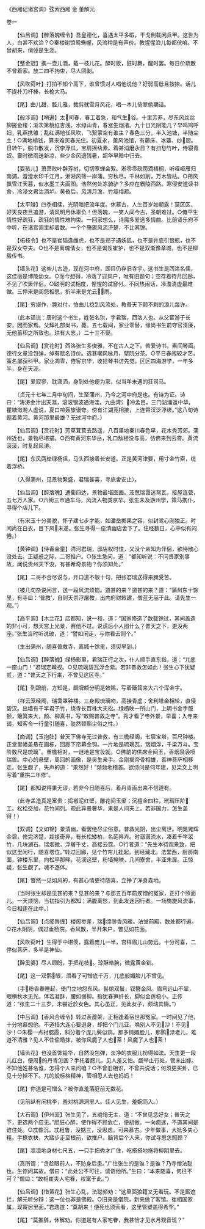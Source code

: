 <!-- { "loadSidebar": true } -->
《西厢记诸宫调》弦索西厢 金 董解元

卷一 

　　【仙吕调】【醉落魄缠令】吾皇德化，喜遇太平多暇，干戈倒载闲兵甲。这世为人，白甚不欢洽？○秦楼谢馆鸳鸯幄，风流稍是有声价。教惺惺浪儿每都伏咱。不曾胡来，俏倬是生涯。

　　【整金冠】携一壶儿酒，戴一枝儿花。醉时歌，狂时舞，醒时罢。每日价疏散不曾着家。放二四不拘束，尽人团剥。

　　【风吹荷叶】打拍不知个高下，谁曾惯对人唱他说他？好弱高低且按捺。话儿不提朴刀杆棒，长枪大马。

　　【尾】曲儿甜，腔儿雅，裁剪就雪月风花，唱一本儿倚翠偷期话。

　　【般涉调】【哨遍】太司春，春工着急，和气生谷。十里芳菲，尽东风丝丝柳搓金缕；渐次第桃红杏浅，水绿山青，春涨生烟渚。九十日光阴能几？早鸣鸠呼妇，乳燕携雏；乱红满地任风吹，飞絮蒙空有谁主？春色三分，半入池塘，半随尘土！○满地榆钱，算来难买春光住。初夏永，薰风池馆，有藤床、冰簟、纱厨。日转午，脱巾散发，沉李浮瓜，宝扇摇纨素。着甚消磨永日？有扫愁竹叶，侍寝青奴。霎时微雨送新凉，些少金风退残暑，韶华早暗中归去。

　　【耍孩儿】萧萧败叶辞芳树，切切寒蝉会絮。淅零零疏雨滴梧桐，听哑哑雁归南浦。澄澄水印千江月，淅淅风筛一岸蒲。穷秋尽，千林如削，万木皆枯。○朔风飘雪江天暮，似水墨工夫画图。浩然何处冻骑驴？多应在霸陵西路。寒侵安道读书舍，冷浸文君沽酒垆。黄昏后，风清月澹，竹瘦梅疏。

　　【太平赚】四季相续，光阴暗把流年度。休慕古，人生百岁如朝露！莫区区，好天良夜且追游，清风明月休辜负！但落魄，一笑人间今古，圣朝难过。○俺平生情性好疏狂，疏狂的情性难拘束。一回家想么，诗魔多爱选多情曲。比前贤乐府不中听，在诸宫调里却着数。一个个旖旎风流济楚，不比其馀。

　　【柘枝令】也不是崔韬逢雌虎，也不是郑子遇妖狐，也不是井底引银瓶，也不是双女夺夫。○也不是离魂倩女，也不是谒浆崔护，也不是双渐豫章城，也不是柳毅传书。

　　【墙头花】这些儿古迹，现在河中府，即目仍存旧寺宇。这书生是西洛名儒，这佳丽是博陵幼女。○而今想得，冷落了迎风户，唯有旧题句；空存着待月回廊，不见了吹箫伴侣。○聪明的试相度，惺惺的试窨付。不同热闹话，冷澹清虚最难做。三停来是闺怨相思，折半来是尤云雨。

　　【尾】穷缀作，腌对付，怕曲儿捻到风流处，教普天下颠不剌的浪儿每许。

　　（此本话说：唐时这个书生，姓张名珙，字君瑞，西洛人也。从父宦游于长安，因而家焉。父拜礼部尚书，薨。五七载间，家业零替，缘尚书生前守官清廉，无他蓄积之所致也。珙有大志，）二十三不娶。

　　【仙吕调】【赏花时】西洛张生多俊雅，不在古人之下。苦爱诗书，素间琴画。德行文章没包弹，绰有赋名诗价。选甚嘲风咏月，擘阮分茶。○平日春闱较才艺，策名屡获科甲。家业凋零，倦客京华，收拾琴书访先觉。区区四海游学，一年多半，身在天涯。

　　【尾】爱寂寥，耽潇洒，身到处他便为家，似当年未遇的狂司马。

　　（贞元十七年二月中旬间，生至蒲州，乃今之河中府是也。有诗为证。诗曰：“涛涛金汁出天涯，滚滚银波通海洼。九曲湾氵冲孟邑，三门汹涌返中华。瞿塘潋滟人虚说，夏口喧轰旅谩夸。傍有江湖竞相接，上连霄汉泛浮槎。”这八句诗题着黄河。黄河那里最雄？无过河中府。）

　　【仙吕调】【赏花时】芳草茸茸去路遥，八百里地秦川春色早，花木秀芳郊。蒲州近也，景物尽堪描。○西有黄河东华岳，乳口敌楼没与高，仿佛来到云霄。黄流滚滚，时复起风涛。

　　【尾】东风两岸绿杨摇，马头西接着长安道。正是黄河津要，用寸金竹索，缆着浮桥。

　　（入得蒲州，见景物繁盛，君瑞甚喜，寻旅舍安止）。

　　【仙吕调】【醉落魄】通衢四达，景物最堪图画。茏葱瑞霭迷鸳瓦，接屋连甍，五七万人家。○六街三市通车马，风流人物类京华。张生未及游州学，策马携仆，寻得个店儿下。

　　（有宋玉十分美貌，怀子建七步才能，如潘岳掷果之容，似封骘心刚独正。时间尚在白衣，目下风未遂。张生寻得一座清幽店舍下了。住经数日，心中似有闷倦。）

　　【黄钟调】【侍香金童】清河君瑞，邸店权时住，又没个亲知为伴侣，欲待散心没处去。正疑惑之际，二哥推户。○张生急问，道：“都知听说：不问贤家别事故，闻说贵州天下没，有甚希奇景物？你须知处。”

　　【尾】二哥不合尽说与，开口道不彀十句，把张君瑞送得来腌受苦。

　　（被几句杂说闲言，送一段风流烦恼。道甚的来？道甚的来？道：“蒲州东十馀里，有寺曰：‘普救’，自则天崇浮屠教，出内府财敕建，僧蓝无丽于此。请先生一观。”）

　　【高平调】【木兰花】店都知，说一和，道：“国家修造了数载馀过，其间盖造的非小可，想天宫上光景，赛他不过。说谎后小人图什么？普天之下，更没两座。”张生当时听说破，道：“譬如闲走，与你看去则个。”

　　（生出蒲州，随喜普救寺，离城十馀里，须臾早到。）

　　【仙吕调】【醉落魄】绿杨影里，君瑞正行之次，仆人顺手直东指，道：“兀底一座山门！”君瑞定睛视。○见琉璃碧瓦浮金紫。若非普救怎如此！张生心下犹疑贰，道：“普天之下行来，不曾见这区寺。”

　　【尾】到跟前，方知是，觑牌额分明是敕赐，写着簸箕来大六个浑金字。

　　（祥云笼经阁，瑞霭罩钟楼。三身殿琉璃吻，高接青虚；舍利塔金相轮，直侵碧汉。出墙有千竿君子竹，绕寺长百株大夫松。绿杨映一所山门，上明书金字版额，簸箕来大，颜、柳真书，写“敕赐普救之寺”。秀才看了寺外景，早喜；入寺来谒，知客令一行童引随喜，陡然顿豁尘俗之性。）

　　【商调】【玉抱肚】普天下佛寺无过普救，有三檐经阁，七层宝塔，百尺钟楼。正堂里幡盖悬在画栋，回廊下帘幕金钩。一片地是琉璃瓦，瑞烟浮，千梁万斗。宝阶数尺是琉璃。重檐相对，一谜地是宝妆就。○佛前的供床金间玉，香烟袅袅喷瑞兽。中心的悬壁，周回的画像，是吴生亲手。金刚揭帝骨相雄，善神菩萨相移走。张生觑了，失声的道：“果然好！”频频地稽首。欲侍问是何年建，见梁文上明写着“重拱二年修”。

　　【尾】都知说得果无谬，若非今日随喜后，着丹青画出来不信道有。

　　（此寺盖造真是富贵：捣椒泥红壁，雕花间玉梁；沉檀金四柱，玳瑁压阶工。松桧交加，花竹间列。观此异景奢华，果是人间天上。若非国力，怎生盖得！）

　　【双调】【文如锦】景清幽，看罢绝尽尘俗意。普救光阴，出尘离世。明晃晃辉金碧，修完济楚，栽接奇异，有长松矮柏，名葩异卉。时潺潺流水，凑着千竿翠竹，几块湖石。瑞烟微，浮屠千丈，高接云霓。○行者道：“先生本待观景致，把似这里闲行，随喜塔位。”转过回廊，见个竹帘儿挂起。到经藏北，法堂西，厨房南面，钟楼东里，向松亭那畔，花溪这壁，粉墙掩映，几间寮舍，半亚朱扉。正惊疑，张生觑了。魂不逐体。

　　【尾】瞥然一见如风的，有甚心情更待随喜，立挣了浑身森地。

　　（当时张生却是见甚的来？见甚的来？与那五百年前疾憎的冤家，正打个照面儿。一天烦恼，当初指引为都知；满腹离愁，到此发迷因行者。一场旖旎风流事，今日相逢在此中。）

　　【仙吕调】【点绛唇缠】楼阁参差，瑞缥缈香风暖。法堂前殿，数处都行遍。○花木阴阴，偶过垂杨院。香风散，半开朱户，瞥见如花面。

　　【风吹荷叶】生得于中堪羡，露着庞儿一半，宫样眉儿山势远。十分可喜，二停似菩萨，多半是神仙。

　　【醉奚婆】尽人顾盼，手把花枝。琼酥皓腕，微露黄金钏。

　　【尾】这一双鹘眼，须看了可憎底千万，兀底般媚脸儿不曾见。

　　（手粉香春睡起，倚门立地怨东风。髻绾双鬟，钗簪金凤。眉弯远山不翠，眼横秋水无光。体若凝酥，腰如弱柳。指犹春笋纤长，脚似金莲稳小。正传道：“张生二十三岁，未尝近於女色。其心虽正，见此女子，颇动其情。”）

　　【中吕调】【香风合缠令】转过荼蘼架，正相逢着宿世那冤家。一时间见了他，十分地慕想他。不道措大连心要退身，却把个门儿亚。唤别人不见沙！不见沙！○朱樱一点衬腮霞，斜分着个庞儿鬓似鸦。那多情媚脸儿，那鹘渌老儿，难道不清雅？见人不住偷睛抹，被你风魔了人也茶！风魔了人也茶！

　　【墙头花】也没首饰铅华，自然没包弹，淡净的衣服儿扮得如法。天生更一段儿红白，便周的丹青怎画？手托着腮儿，见人羞又怕。觑举止行处，管未出嫁。不知他姓甚名谁，怎得个人来问咱？○不曾旧相识，不曾共说话；何须更买卦，已见十分掉不下。兀的般标格精神，管相思人去也妈妈！

　　【尾】你道是可憎么？被你直羞落庭前无数花。

　　（见前纵有闲桃李，羞对桃源洞里人。佳人见生，羞婉而入。）

　　【大石调】【伊州衮】张生见了，五魂悄无主，道：“不曾见恁好女；普天之下，更选两个应无。”胆狂心醉，使作得不顾危亡，便胡做。一向痴迷，不道其间是谁住处。○忒昏沉，忒粗鲁，没掂三，没思虑，可来慕古。少年做事，大抵多失心粗。手撩衣袂，大踏步走至根前，欲推户。脑背后个人来，你试寻思怎照顾？

　　【尾】凛凛地身材七尺五，一只手把秀才ㄏ住，吃搭搭地拖将柳阴里去。

　　（真所谓：“贪趁眼前人，不防身后患。”ㄏ住张生的是谁？是谁？乃寺僧法聪也。生惊问其故。僧曰：“此处公不可往，请诣他所。”生曰：“本来随喜，何往不可？”僧曰：“故相崔夫人宅眷，权寓于此。”）

　　【仙吕调】【惜黄花】张生心乱，法聪频劝：“这里面狼籍又无看玩。不是厮遮拦，解元听分辩：这一位也非是佛殿。○旧来是僧院，新来做了客馆。崔相国家属，现寄居里面。”君瑞道：“莫胡来！便死也须索看，这里管塑盖得希罕。”

　　【尾】“莫推辞，休解劝。你道是有人家宅眷，我甚恰才见水月观音现？”

